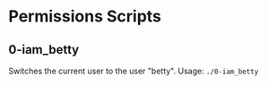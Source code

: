 # Permissions Scripts

## 0-iam_betty
Switches the current user to the user "betty".
Usage: `./0-iam_betty`
